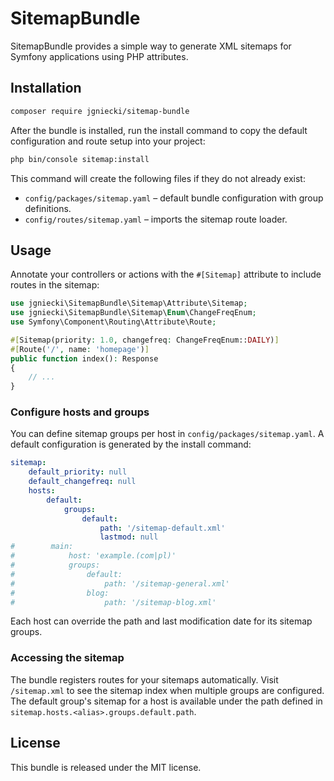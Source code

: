 # SitemapBundle

SitemapBundle provides a simple way to generate XML sitemaps for Symfony
applications using PHP attributes.

## Installation

```bash
composer require jgniecki/sitemap-bundle
```

After the bundle is installed, run the install command to copy the default
configuration and route setup into your project:

```bash
php bin/console sitemap:install
```

This command will create the following files if they do not already exist:

* `config/packages/sitemap.yaml` – default bundle configuration with group
  definitions.
* `config/routes/sitemap.yaml` – imports the sitemap route loader.

## Usage

Annotate your controllers or actions with the `#[Sitemap]` attribute to include
routes in the sitemap:

```php
use jgniecki\SitemapBundle\Sitemap\Attribute\Sitemap;
use jgniecki\SitemapBundle\Sitemap\Enum\ChangeFreqEnum;
use Symfony\Component\Routing\Attribute\Route;

#[Sitemap(priority: 1.0, changefreq: ChangeFreqEnum::DAILY)]
#[Route('/', name: 'homepage')]
public function index(): Response
{
    // ...
}
```

### Configure hosts and groups

You can define sitemap groups per host in `config/packages/sitemap.yaml`. A default
configuration is generated by the install command:

```yaml
sitemap:
    default_priority: null
    default_changefreq: null
    hosts:
        default:
            groups:
                default:
                    path: '/sitemap-default.xml'
                    lastmod: null
#        main:
#            host: 'example.(com|pl)'
#            groups:
#                default:
#                    path: '/sitemap-general.xml'
#                blog:
#                    path: '/sitemap-blog.xml'
```

Each host can override the path and last modification date for its sitemap groups.

### Accessing the sitemap

The bundle registers routes for your sitemaps automatically. Visit
`/sitemap.xml` to see the sitemap index when multiple groups are configured.
The default group's sitemap for a host is available under the path defined in
`sitemap.hosts.<alias>.groups.default.path`.

## License

This bundle is released under the MIT license.
